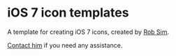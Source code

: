 iOS 7 icon templates
====================

A template for creating iOS 7 icons, created by [Rob Sim](http://robs.im/).

[Contact him](http://robs.im/#contact) if you need any assistance.

